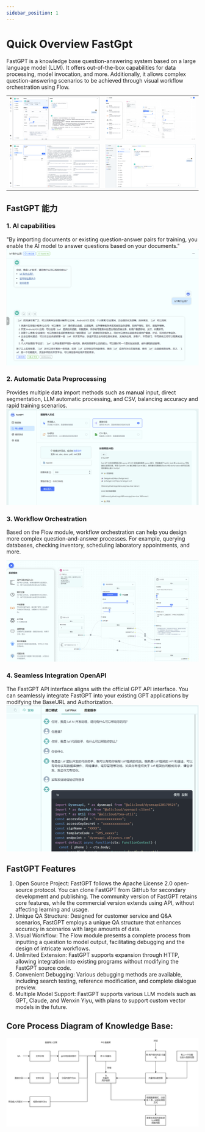 ```yaml
---
sidebar_position: 1
---
```


# Quick Overview FastGpt

FastGPT is a knowledge base question-answering system based on a large language model (LLM). It offers out-of-the-box capabilities for data processing, model invocation, and more. Additionally, it allows complex question-answering scenarios to be achieved through visual workflow orchestration using Flow.






|                            |                            |
| -------------------------- | -------------------------- |
| ![Demo](./imgs/intro1.png) | ![Demo](./imgs/intro2.png) |
| ![Demo](./imgs/intro3.png) | ![Demo](./imgs/intro4.png) |

## FastGPT 能力

### 1. AI capabilities

"By importing documents or existing question-answer pairs for training, you enable the AI model to answer questions based on your documents."
![Ability1](./imgs/ability1.png)

### 2. Automatic Data Preprocessing

Provides multiple data import methods such as manual input, direct segmentation, LLM automatic processing, and CSV, balancing accuracy and rapid training scenarios.
![Ability1](./imgs/ability2.png)

### 3. Workflow Orchestration

Based on the Flow module, workflow orchestration can help you design more complex question-and-answer processes. For example, querying databases, checking inventory, scheduling laboratory appointments, and more.

![Ability1](./imgs/ability3.png)

### 4. Seamless Integration OpenAPI

The FastGPT API interface aligns with the official GPT API interface. You can seamlessly integrate FastGPT into your existing GPT applications by modifying the BaseURL and Authorization.
![Ability1](./imgs/ability4.png)

## FastGPT Features

1. Open Source Project: FastGPT follows the Apache License 2.0 open-source protocol. You can clone FastGPT from GitHub for secondary development and publishing. The community version of FastGPT retains core features, while the commercial version extends using API, without affecting learning and usage.
2. Unique QA Structure: Designed for customer service and Q&A scenarios, FastGPT employs a unique QA structure that enhances accuracy in scenarios with large amounts of data.
3. Visual Workflow: The Flow module presents a complete process from inputting a question to model output, facilitating debugging and the design of intricate workflows.
4. Unlimited Extension: FastGPT supports expansion through HTTP, allowing integration into existing programs without modifying the FastGPT source code.
5. Convenient Debugging: Various debugging methods are available, including search testing, reference modification, and complete dialogue preview.
6. Multiple Model Support: FastGPT supports various LLM models such as GPT, Claude, and Wenxin Yiyu, with plans to support custom vector models in the future.

## Core Process Diagram of Knowledge Base:

![KBProcess](./imgs/KBProcess.jpg?raw=true 'KBProcess')

